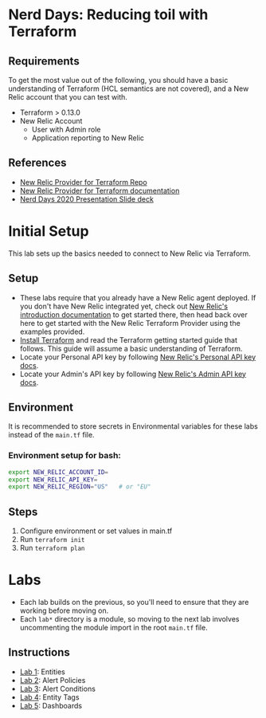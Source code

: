 # Nerd Days: Reducing toil with Terraform

## Requirements

To get the most value out of the following, you should have a basic understanding of Terraform (HCL semantics are not covered), and a New Relic account that you can test with.

* Terraform > 0.13.0
* New Relic Account
  * User with Admin role
  * Application reporting to New Relic


## References

* [New Relic Provider for Terraform Repo](https://github.com/newrelic/terraform-provider-newrelic)
* [New Relic Provider for Terraform documentation](https://registry.terraform.io/providers/newrelic/newrelic/latest/docs)
* [Nerd Days 2020 Presentation Slide deck](docs/Reducing-Toil-With-Terraform.pdf)


# Initial Setup

This lab sets up the basics needed to connect to New Relic via Terraform.

## Setup

* These labs require that you already have a New Relic agent deployed. If you don't have New Relic integrated yet, check out [New Relic's introduction documentation](https://docs.newrelic.com/docs/using-new-relic/welcome-new-relic/get-started/introduction-new-relic) to get started there, then head back over here to get started with the New Relic Terraform Provider using the examples provided.
* [Install Terraform](https://www.terraform.io/intro/getting-started/install.html?_ga=2.164025788.269660441.1594650089-1818784635.1574706678) and read the Terraform getting started guide that follows. This guide will assume a basic understanding of Terraform.
* Locate your Personal API key by following [New Relic's Personal API key docs](https://docs.newrelic.com/docs/apis/get-started/intro-apis/types-new-relic-api-keys#personal-api-key).
* Locate your Admin's API key by following [New Relic's Admin API key docs](https://docs.newrelic.com/docs/apis/get-started/intro-apis/types-new-relic-api-keys#admin).

## Environment

It is recommended to store secrets in Environmental variables for these labs instead of the `main.tf` file.


### Environment setup for bash:

```bash
export NEW_RELIC_ACCOUNT_ID=
export NEW_RELIC_API_KEY=
export NEW_RELIC_REGION="US"   # or "EU"
```

## Steps

1. Configure environment or set values in main.tf
1. Run `terraform init`
1. Run `terraform plan`



# Labs

* Each lab builds on the previous, so you'll need to ensure that they are working
before moving on.
* Each `lab*` directory is a module, so moving to the next lab involves
  uncommenting the module import in the root `main.tf` file.


## Instructions

* [Lab 1](lab1/README.md): Entities
* [Lab 2](lab2/README.md): Alert Policies
* [Lab 3](lab3/README.md): Alert Conditions
* [Lab 4](lab4/README.md): Entity Tags
* [Lab 5](lab5/README.md): Dashboards




